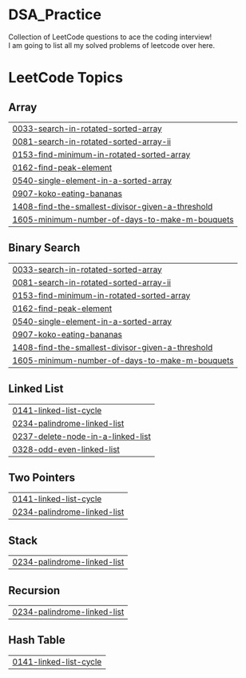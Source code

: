 # DSA_Practice
Collection of LeetCode questions to ace the coding interview! <br>
I am going to list all my solved problems of leetcode over here.

<!---LeetCode Topics Start-->
# LeetCode Topics
## Array
|  |
| ------- |
| [0033-search-in-rotated-sorted-array](https://github.com/adarshjagati07/DSA_Practice/tree/master/0033-search-in-rotated-sorted-array) |
| [0081-search-in-rotated-sorted-array-ii](https://github.com/adarshjagati07/DSA_Practice/tree/master/0081-search-in-rotated-sorted-array-ii) |
| [0153-find-minimum-in-rotated-sorted-array](https://github.com/adarshjagati07/DSA_Practice/tree/master/0153-find-minimum-in-rotated-sorted-array) |
| [0162-find-peak-element](https://github.com/adarshjagati07/DSA_Practice/tree/master/0162-find-peak-element) |
| [0540-single-element-in-a-sorted-array](https://github.com/adarshjagati07/DSA_Practice/tree/master/0540-single-element-in-a-sorted-array) |
| [0907-koko-eating-bananas](https://github.com/adarshjagati07/DSA_Practice/tree/master/0907-koko-eating-bananas) |
| [1408-find-the-smallest-divisor-given-a-threshold](https://github.com/adarshjagati07/DSA_Practice/tree/master/1408-find-the-smallest-divisor-given-a-threshold) |
| [1605-minimum-number-of-days-to-make-m-bouquets](https://github.com/adarshjagati07/DSA_Practice/tree/master/1605-minimum-number-of-days-to-make-m-bouquets) |
## Binary Search
|  |
| ------- |
| [0033-search-in-rotated-sorted-array](https://github.com/adarshjagati07/DSA_Practice/tree/master/0033-search-in-rotated-sorted-array) |
| [0081-search-in-rotated-sorted-array-ii](https://github.com/adarshjagati07/DSA_Practice/tree/master/0081-search-in-rotated-sorted-array-ii) |
| [0153-find-minimum-in-rotated-sorted-array](https://github.com/adarshjagati07/DSA_Practice/tree/master/0153-find-minimum-in-rotated-sorted-array) |
| [0162-find-peak-element](https://github.com/adarshjagati07/DSA_Practice/tree/master/0162-find-peak-element) |
| [0540-single-element-in-a-sorted-array](https://github.com/adarshjagati07/DSA_Practice/tree/master/0540-single-element-in-a-sorted-array) |
| [0907-koko-eating-bananas](https://github.com/adarshjagati07/DSA_Practice/tree/master/0907-koko-eating-bananas) |
| [1408-find-the-smallest-divisor-given-a-threshold](https://github.com/adarshjagati07/DSA_Practice/tree/master/1408-find-the-smallest-divisor-given-a-threshold) |
| [1605-minimum-number-of-days-to-make-m-bouquets](https://github.com/adarshjagati07/DSA_Practice/tree/master/1605-minimum-number-of-days-to-make-m-bouquets) |
## Linked List
|  |
| ------- |
| [0141-linked-list-cycle](https://github.com/adarshjagati07/DSA_Practice/tree/master/0141-linked-list-cycle) |
| [0234-palindrome-linked-list](https://github.com/adarshjagati07/DSA_Practice/tree/master/0234-palindrome-linked-list) |
| [0237-delete-node-in-a-linked-list](https://github.com/adarshjagati07/DSA_Practice/tree/master/0237-delete-node-in-a-linked-list) |
| [0328-odd-even-linked-list](https://github.com/adarshjagati07/DSA_Practice/tree/master/0328-odd-even-linked-list) |
## Two Pointers
|  |
| ------- |
| [0141-linked-list-cycle](https://github.com/adarshjagati07/DSA_Practice/tree/master/0141-linked-list-cycle) |
| [0234-palindrome-linked-list](https://github.com/adarshjagati07/DSA_Practice/tree/master/0234-palindrome-linked-list) |
## Stack
|  |
| ------- |
| [0234-palindrome-linked-list](https://github.com/adarshjagati07/DSA_Practice/tree/master/0234-palindrome-linked-list) |
## Recursion
|  |
| ------- |
| [0234-palindrome-linked-list](https://github.com/adarshjagati07/DSA_Practice/tree/master/0234-palindrome-linked-list) |
## Hash Table
|  |
| ------- |
| [0141-linked-list-cycle](https://github.com/adarshjagati07/DSA_Practice/tree/master/0141-linked-list-cycle) |
<!---LeetCode Topics End-->